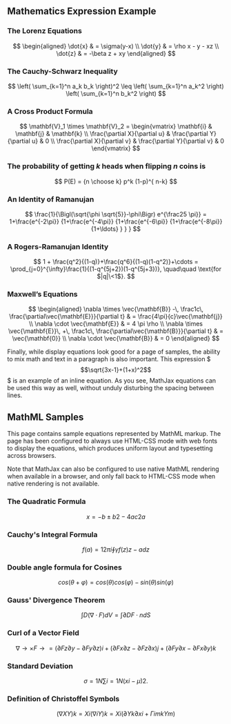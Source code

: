 ## Mathematics Expression Example


### The Lorenz Equations

$$
\begin{aligned}
\dot{x} & = \sigma(y-x) \\
\dot{y} & = \rho x - y - xz \\
\dot{z} & = -\beta z + xy
\end{aligned} 
$$

### The Cauchy-Schwarz Inequality

$$
 \left( \sum_{k=1}^n a_k b_k \right)^2 \leq \left( \sum_{k=1}^n a_k^2 \right) \left( \sum_{k=1}^n b_k^2 \right) 
$$

### A Cross Product Formula

$$
\mathbf{V}_1 \times \mathbf{V}_2 =  \begin{vmatrix}
\mathbf{i} & \mathbf{j} & \mathbf{k} \\
\frac{\partial X}{\partial u} &  \frac{\partial Y}{\partial u} & 0 \\
\frac{\partial X}{\partial v} &  \frac{\partial Y}{\partial v} & 0
\end{vmatrix}  
$$


### The probability of getting $k$ heads when flipping $n$ coins is

$$
P(E)   = {n \choose k} p^k (1-p)^{ n-k}
$$

### An Identity of Ramanujan

$$
\frac{1}{\Bigl(\sqrt{\phi \sqrt{5}}-\phi\Bigr) e^{\frac25 \pi}} =
1+\frac{e^{-2\pi}} {1+\frac{e^{-4\pi}} {1+\frac{e^{-6\pi}}
{1+\frac{e^{-8\pi}} {1+\ldots} } } } 
$$

### A Rogers-Ramanujan Identity

$$
1 +  \frac{q^2}{(1-q)}+\frac{q^6}{(1-q)(1-q^2)}+\cdots =
\prod_{j=0}^{\infty}\frac{1}{(1-q^{5j+2})(1-q^{5j+3})},
\quad\quad \text{for $|q|\<1$}.
$$

### Maxwell’s Equations

$$
  \begin{aligned}
\nabla \times \vec{\mathbf{B}} -\, \frac1c\, \frac{\partial\vec{\mathbf{E}}}{\partial t} & = \frac{4\pi}{c}\vec{\mathbf{j}} \\   \nabla \cdot \vec{\mathbf{E}} & = 4 \pi \rho \\
\nabla \times \vec{\mathbf{E}}\, +\, \frac1c\, \frac{\partial\vec{\mathbf{B}}}{\partial t} & = \vec{\mathbf{0}} \\
\nabla \cdot \vec{\mathbf{B}} & = 0 \end{aligned}
$$

Finally, while display equations look good for a page of samples, the ability to mix math and text in a paragraph is also important. This expression $$$\sqrt{3x-1}+(1+x)^2$$$ is an example of an inline equation. As you see, MathJax equations can be used this way as well, without unduly disturbing the spacing between lines.

## MathML Samples
This page contains sample equations represented by MathML markup. The page has been configured to always use HTML-CSS mode with web fonts to display the equations, which produces uniform layout and typesetting across browsers.

Note that MathJax can also be configured to use native MathML rendering when available in a browser, and only fall back to HTML-CSS mode when native rendering is not available.

### The Quadratic Formula

$$ 
x=−b±b2−4ac2a
$$

### Cauchy's Integral Formula

$$
f(a)=12πi∮γf(z)z−adz
$$

### Double angle formula for Cosines

$$
cos⁡(θ+φ)=cos⁡(θ)cos⁡(φ)−sin⁡(θ)sin⁡(φ)
$$

### Gauss' Divergence Theorem

$$
∫D(∇⋅F)dV=∫∂D F⋅ndS
$$

### Curl of a Vector Field

$$
∇→×F→=(∂Fz∂y−∂Fy∂z)i+(∂Fx∂z−∂Fz∂x)j+(∂Fy∂x−∂Fx∂y)k
$$

### Standard Deviation

$$
σ=1N∑i=1N(xi−μ)2.
$$

### Definition of Christoffel Symbols

$$
(∇XY)k=Xi(∇iY)k=Xi(∂Yk∂xi+ΓimkYm)
$$


